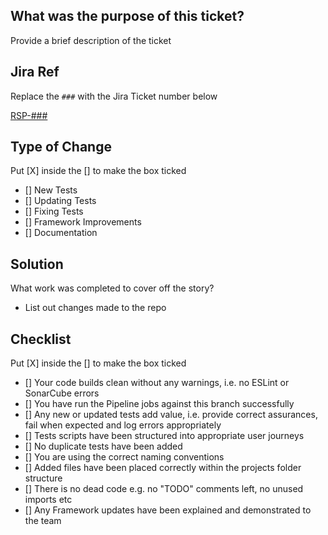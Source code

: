 ## What was the purpose of this ticket?

Provide a brief description of the ticket

## Jira Ref

Replace the `###` with the Jira Ticket number below

[RSP-###](https://nihr.atlassian.net/browse/RSP-###)

## Type of Change

Put [X] inside the [] to make the box ticked

- [] New Tests
- [] Updating Tests
- [] Fixing Tests
- [] Framework Improvements
- [] Documentation

## Solution

What work was completed to cover off the story?

- List out changes made to the repo

## Checklist

Put [X] inside the [] to make the box ticked

- [] Your code builds clean without any warnings, i.e. no ESLint or SonarCube errors
- [] You have run the Pipeline jobs against this branch successfully
- [] Any new or updated tests add value, i.e. provide correct assurances, fail when expected and log errors appropriately
- [] Tests scripts have been structured into appropriate user journeys
- [] No duplicate tests have been added
- [] You are using the correct naming conventions
- [] Added files have been placed correctly within the projects folder structure
- [] There is no dead code e.g. no "TODO" comments left, no unused imports etc
- [] Any Framework updates have been explained and demonstrated to the team
